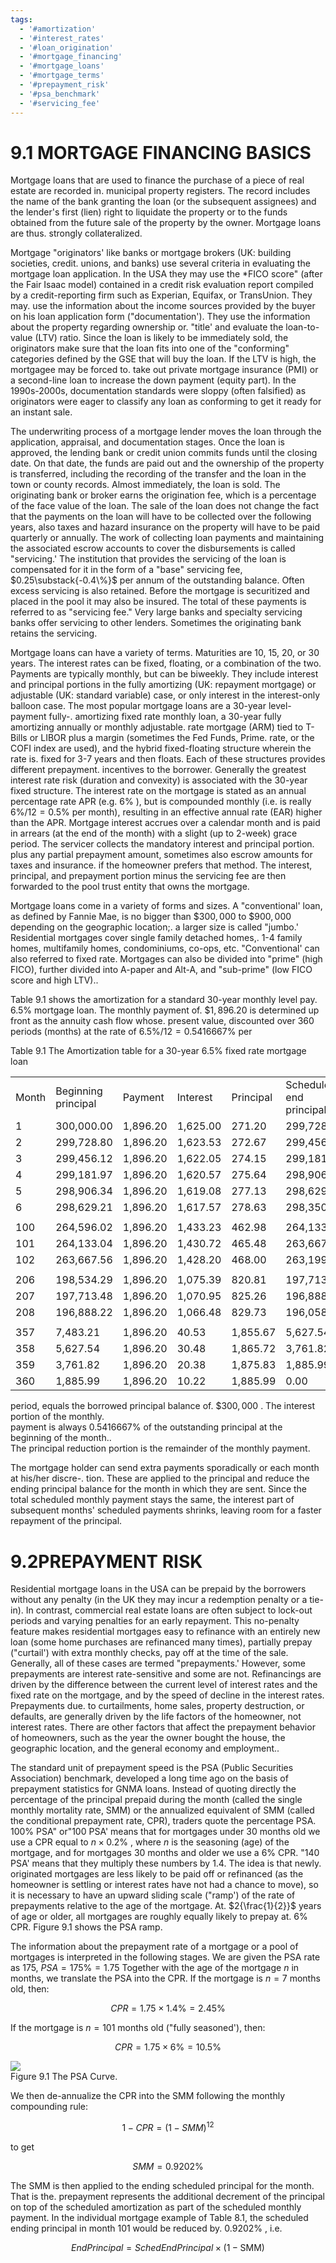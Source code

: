 ```yaml
---
tags:
  - '#amortization'
  - '#interest_rates'
  - '#loan_origination'
  - '#mortgage_financing'
  - '#mortgage_loans'
  - '#mortgage_terms'
  - '#prepayment_risk'
  - '#psa_benchmark'
  - '#servicing_fee'
---
```

# 9.1  MORTGAGE FINANCING BASICS  

Mortgage loans that are used to finance the purchase of a piece of real estate are recorded in. municipal property registers. The record includes the name of the bank granting the loan (or the subsequent assignees) and the lender's first (lien) right to liquidate the property or to the funds obtained from the future sale of the property by the owner. Mortgage loans are thus. strongly collateralized.  

Mortgage "originators' like banks or mortgage brokers (UK: building societies, credit. unions, and banks) use several criteria in evaluating the mortgage loan application. In the USA they may use the \*FICO score" (after the Fair Isaac model) contained in a credit risk evaluation report compiled by a credit-reporting firm such as Experian, Equifax, or TransUnion. They may. use the information about the income sources provided by the buyer on his loan application form ("documentation'). They use the information about the property regarding ownership or. "title' and evaluate the loan-to-value (LTV) ratio. Since the loan is likely to be immediately sold, the originators make sure that the loan fits into one of the "conforming" categories defined by the GSE that will buy the loan. If the LTV is high, the mortgagee may be forced to. take out private mortgage insurance (PMI) or a second-line loan to increase the down payment (equity part). In the 1990s-2000s, documentation standards were sloppy (often falsified) as originators were eager to classify any loan as conforming to get it ready for an instant sale.  

The underwriting process of a mortgage lender moves the loan through the application, appraisal, and documentation stages. Once the loan is approved, the lending bank or credit union commits funds until the closing date. On that date, the funds are paid out and the ownership of the property is transferred, including the recording of the transfer and the loan in the town or county records. Almost immediately, the loan is sold. The originating bank or broker earns the origination fee, which is a percentage of the face value of the loan. The sale of the loan does not change the fact that the payments on the loan will have to be collected over the following years, also taxes and hazard insurance on the property will have to be paid quarterly or annually. The work of collecting loan payments and maintaining the associated escrow accounts to cover the disbursements is called "servicing.' The institution that provides the servicing of the loan is compensated for it in the form of a "base" servicing fee, $0.25\substack{-0.4\%}$ per annum of the outstanding balance. Often excess servicing is also retained. Before the mortgage is securitized and placed in the pool it may also be insured. The total of these payments is referred to as "servicing fee." Very large banks and specialty servicing banks offer servicing to other lenders. Sometimes the originating bank retains the servicing.  

Mortgage loans can have a variety of terms. Maturities are 10, 15, 20, or 30 years. The interest rates can be fixed, floating, or a combination of the two. Payments are typically monthly, but can be biweekly. They include interest and principal portions in the fully amortizing (UK: repayment mortgage) or adjustable (UK: standard variable) case, or only interest in the interest-only balloon case. The most popular mortgage loans are a 30-year level-payment fully-. amortizing fixed rate monthly loan, a 30-year fully amortizing annually or monthly adjustable. rate mortgage (ARM) tied to T-Bills or LIBOR plus a margin (sometimes the Fed Funds, Prime. rate, or the COFI index are used), and the hybrid fixed-floating structure wherein the rate is. fixed for 3-7 years and then floats. Each of these structures provides different prepayment. incentives to the borrower. Generally the greatest interest rate risk (duration and convexity) is associated with the 30-year fixed structure. The interest rate on the mortgage is stated as an annual percentage rate APR (e.g. $6\%$ ), but is compounded monthly (i.e. is really $6\%/12=0.5\%$ per month), resulting in an effective annual rate (EAR) higher than the APR. Mortgage interest accrues over a calendar month and is paid in arrears (at the end of the month) with a slight (up to 2-week) grace period. The servicer collects the mandatory interest and principal portion. plus any partial prepayment amount, sometimes also escrow amounts for taxes and insurance. if the homeowner prefers that method. The interest, principal, and prepayment portion minus the servicing fee are then forwarded to the pool trust entity that owns the mortgage.  

Mortgage loans come in a variety of forms and sizes. A "conventional' loan, as defined by Fannie Mae, is no bigger than $\$300,000$ to $\$900,000$ depending on the geographic location;. a larger size is called "jumbo.' Residential mortgages cover single family detached homes,. 1-4 family homes, multifamily homes, condominiums, co-ops, etc. "Conventional' can also referred to fixed rate. Mortgages can also be divided into "prime" (high FICO), further divided into A-paper and Alt-A, and "sub-prime" (low FICO score and high LTV)..  

Table 9.1 shows the amortization for a standard 30-year monthly level pay. $6.5\%$ mortgage loan. The monthly payment of. $\$1,896.20$ is determined up front as the annuity cash flow whose. present value, discounted over 360 periods (months) at the rate of $6.5\%/12=0.5416667\%$ per  

Table 9.1 The Amortization table for a 30-year $6.5\%$ fixed rate mortgage loan   


<html><body><table><tr><td>Month</td><td>Beginning principal</td><td>Payment</td><td>Interest</td><td>Principal</td><td>Scheduled end principal</td></tr><tr><td>1</td><td>300,000.00</td><td>1,896.20</td><td>1,625.00</td><td>271.20</td><td>299,728.80</td></tr><tr><td>2</td><td>299,728.80</td><td>1,896.20</td><td>1,623.53</td><td>272.67</td><td>299,456.12</td></tr><tr><td>3</td><td>299,456.12</td><td>1,896.20</td><td>1,622.05</td><td>274.15</td><td>299,181.97</td></tr><tr><td>4</td><td>299,181.97</td><td>1,896.20</td><td>1,620.57</td><td>275.64</td><td>298,906.34</td></tr><tr><td>5</td><td>298,906.34</td><td>1,896.20</td><td>1,619.08</td><td>277.13</td><td>298,629.21</td></tr><tr><td>6</td><td>298,629.21</td><td>1,896.20</td><td>1,617.57</td><td>278.63</td><td>298,350.58</td></tr><tr><td></td><td></td><td></td><td></td><td></td><td></td></tr><tr><td>100</td><td>264,596.02</td><td>1,896.20</td><td>1,433.23</td><td>462.98</td><td>264,133.04</td></tr><tr><td>101</td><td>264,133.04</td><td>1,896.20</td><td>1,430.72</td><td>465.48</td><td>263,667.56</td></tr><tr><td>102</td><td>263,667.56</td><td>1,896.20</td><td>1,428.20</td><td>468.00</td><td>263,199.55</td></tr><tr><td></td><td></td><td></td><td></td><td></td><td></td></tr><tr><td>206</td><td>198,534.29</td><td>1,896.20</td><td>1,075.39</td><td>820.81</td><td>197,713.48</td></tr><tr><td>207</td><td>197,713.48</td><td>1,896.20</td><td>1,070.95</td><td>825.26</td><td>196,888.22</td></tr><tr><td>208</td><td>196,888.22</td><td>1,896.20</td><td>1,066.48</td><td>829.73</td><td>196,058.50</td></tr><tr><td></td><td></td><td></td><td></td><td></td><td></td></tr><tr><td>357</td><td>7,483.21</td><td>1,896.20</td><td>40.53</td><td>1,855.67</td><td>5,627.54</td></tr><tr><td>358</td><td>5,627.54</td><td>1,896.20</td><td>30.48</td><td>1,865.72</td><td>3,761.82</td></tr><tr><td>359</td><td>3,761.82</td><td>1,896.20</td><td>20.38</td><td>1,875.83</td><td>1,885.99</td></tr><tr><td>360</td><td>1,885.99</td><td>1,896.20</td><td>10.22</td><td>1,885.99</td><td>0.00</td></tr></table></body></html>  

period, equals the borrowed principal balance of. $\$300,000$ . The interest portion of the monthly.   
payment is always $0.5416667\%$ of the outstanding principal at the beginning of the month..   
The principal reduction portion is the remainder of the monthly payment.  

The mortgage holder can send extra payments sporadically or each month at his/her discre-. tion. These are applied to the principal and reduce the ending principal balance for the month in which they are sent. Since the total scheduled monthly payment stays the same, the interest part of subsequent months' scheduled payments shrinks, leaving room for a faster repayment of the principal.  

# 9.2PREPAYMENT RISK  

Residential mortgage loans in the USA can be prepaid by the borrowers without any penalty (in the UK they may incur a redemption penalty or a tie-in). In contrast, commercial real estate loans are often subject to lock-out periods and varying penalties for an early repayment. This no-penalty feature makes residential mortgages easy to refinance with an entirely new loan (some home purchases are refinanced many times), partially prepay ("curtail') with extra monthly checks, pay off at the time of the sale. Generally, all of these cases are termed "prepayments.' However, some prepayments are interest rate-sensitive and some are not. Refinancings are driven by the difference between the current level of interest rates and the fixed rate on the mortgage, and by the speed of decline in the interest rates. Prepayments due. to curtailments, home sales, property destruction, or defaults, are generally driven by the life factors of the homeowner, not interest rates. There are other factors that affect the prepayment behavior of homeowners, such as the year the owner bought the house, the geographic location, and the general economy and employment..  

The standard unit of prepayment speed is the PSA (Public Securities Association) benchmark, developed a long time ago on the basis of prepayment statistics for GNMA loans. Instead of quoting directly the percentage of the principal prepaid during the month (called the single monthly mortality rate, SMM) or the annualized equivalent of SMM (called the conditional prepayment rate, CPR), traders quote the percentage PSA. $100\%$ PSA" or"100 PSA' means that for mortgages under 30 months old we use a CPR equal to $n\times0.2\%$ , where $n$ is the seasoning (age) of the mortgage, and for mortgages 30 months and older we use a $6\%$ CPR. "140 PSA' means that they multiply these numbers by 1.4. The idea is that newly. originated mortgages are less likely to be paid off or refinanced (as the homeowner is settling or interest rates have not had a chance to move), so it is necessary to have an upward sliding scale ("ramp') of the rate of prepayments relative to the age of the mortgage. At. $2{\frac{1}{2}}$ years of age or older, all mortgages are roughly equally likely to prepay at. $6\%$ CPR. Figure 9.1 shows the PSA ramp.  

The information about the prepayment rate of a mortgage or a pool of mortgages is interpreted in the following stages. We are given the PSA rate as 175, $P S A=175\%=1.75$ Together with the age of the mortgage $n$ in months, we translate the PSA into the CPR. If the mortgage is $n=7$ months old, then:  

$$
C P R=1.75\times1.4\%=2.45\%
$$  

If the mortgage is $n=101$ months old ("fully seasoned'), then:  

$$
C P R=1.75\times6\%=10.5\%
$$  

![](images/f6990e61df5bcafb909f1ae66c043bcbb204c386b498be5afe648256660738ce.jpg)  
Figure 9.1 The PSA Curve.  

We then de-annualize the CPR into the SMM following the monthly compounding rule:  

$$
1-C P R=(1-S M M)^{12}
$$  

to get  

$$
S M M=0.9202\%
$$  

The SMM is then applied to the ending scheduled principal for the month. That is the. prepayment represents the additional decrement of the principal on top of the scheduled amortization as part of the scheduled monthly payment. In the individual mortgage example of Table 8.1, the scheduled ending principal in month 101 would be reduced by. $0.9202\%$ , i.e.  

$$
E n d P r i n c i p a l=S c h e d E n d P r i n c i p a l\times(1-\mathrm{SMM})
$$  
